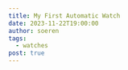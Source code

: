 ```yaml
---
title: My First Automatic Watch
date: 2023-11-22T19:00:00
author: soeren
tags:
  - watches
post: true
---
```


